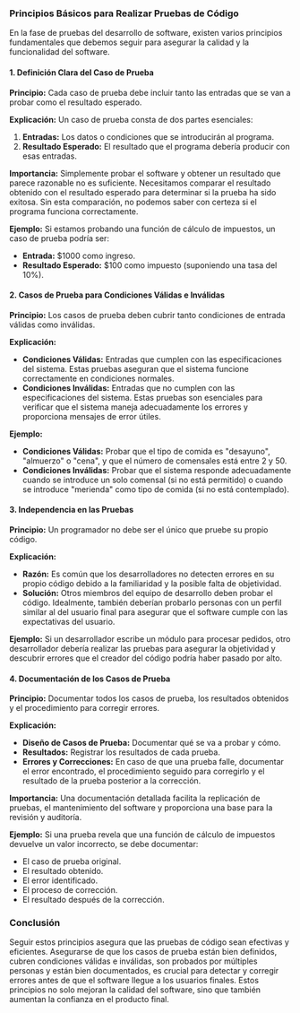 ### Principios Básicos para Realizar Pruebas de Código

En la fase de pruebas del desarrollo de software, existen varios principios fundamentales que debemos seguir para asegurar la calidad y la funcionalidad del software.

#### 1. Definición Clara del Caso de Prueba

**Principio:** Cada caso de prueba debe incluir tanto las entradas que se van a probar como el resultado esperado.

**Explicación:** Un caso de prueba consta de dos partes esenciales: 
1. **Entradas:** Los datos o condiciones que se introducirán al programa.
2. **Resultado Esperado:** El resultado que el programa debería producir con esas entradas.

**Importancia:** Simplemente probar el software y obtener un resultado que parece razonable no es suficiente. Necesitamos comparar el resultado obtenido con el resultado esperado para determinar si la prueba ha sido exitosa. Sin esta comparación, no podemos saber con certeza si el programa funciona correctamente.

**Ejemplo:** Si estamos probando una función de cálculo de impuestos, un caso de prueba podría ser:
- **Entrada:** $1000 como ingreso.
- **Resultado Esperado:** $100 como impuesto (suponiendo una tasa del 10%).

#### 2. Casos de Prueba para Condiciones Válidas e Inválidas

**Principio:** Los casos de prueba deben cubrir tanto condiciones de entrada válidas como inválidas.

**Explicación:** 
- **Condiciones Válidas:** Entradas que cumplen con las especificaciones del sistema. Estas pruebas aseguran que el sistema funcione correctamente en condiciones normales.
- **Condiciones Inválidas:** Entradas que no cumplen con las especificaciones del sistema. Estas pruebas son esenciales para verificar que el sistema maneja adecuadamente los errores y proporciona mensajes de error útiles.

**Ejemplo:**
- **Condiciones Válidas:** Probar que el tipo de comida es "desayuno", "almuerzo" o "cena", y que el número de comensales está entre 2 y 50.
- **Condiciones Inválidas:** Probar que el sistema responde adecuadamente cuando se introduce un solo comensal (si no está permitido) o cuando se introduce "merienda" como tipo de comida (si no está contemplado).

#### 3. Independencia en las Pruebas

**Principio:** Un programador no debe ser el único que pruebe su propio código.

**Explicación:** 
- **Razón:** Es común que los desarrolladores no detecten errores en su propio código debido a la familiaridad y la posible falta de objetividad.
- **Solución:** Otros miembros del equipo de desarrollo deben probar el código. Idealmente, también deberían probarlo personas con un perfil similar al del usuario final para asegurar que el software cumple con las expectativas del usuario.

**Ejemplo:** Si un desarrollador escribe un módulo para procesar pedidos, otro desarrollador debería realizar las pruebas para asegurar la objetividad y descubrir errores que el creador del código podría haber pasado por alto.

#### 4. Documentación de los Casos de Prueba

**Principio:** Documentar todos los casos de prueba, los resultados obtenidos y el procedimiento para corregir errores.

**Explicación:**
- **Diseño de Casos de Prueba:** Documentar qué se va a probar y cómo.
- **Resultados:** Registrar los resultados de cada prueba.
- **Errores y Correcciones:** En caso de que una prueba falle, documentar el error encontrado, el procedimiento seguido para corregirlo y el resultado de la prueba posterior a la corrección.

**Importancia:** Una documentación detallada facilita la replicación de pruebas, el mantenimiento del software y proporciona una base para la revisión y auditoría.

**Ejemplo:** Si una prueba revela que una función de cálculo de impuestos devuelve un valor incorrecto, se debe documentar:
- El caso de prueba original.
- El resultado obtenido.
- El error identificado.
- El proceso de corrección.
- El resultado después de la corrección.

### Conclusión

Seguir estos principios asegura que las pruebas de código sean efectivas y eficientes. Asegurarse de que los casos de prueba están bien definidos, cubren condiciones válidas e inválidas, son probados por múltiples personas y están bien documentados, es crucial para detectar y corregir errores antes de que el software llegue a los usuarios finales. Estos principios no solo mejoran la calidad del software, sino que también aumentan la confianza en el producto final.